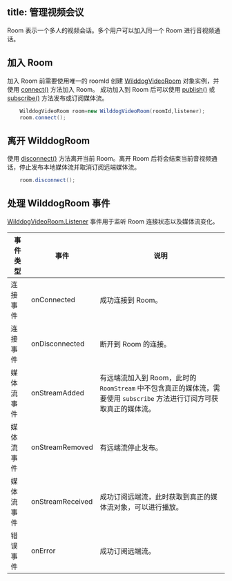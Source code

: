 title: 管理视频会议
---

Room 表示一个多人的视频会话。多个用户可以加入同一个 Room 进行音视频通话。

## 加入 Room
加入 Room 前需要使用唯一的 roomId 创建 [WilddogVideoRoom](/conference/Android/api/wilddog-video-room.html) 对象实例，并使用 [connect()](/conference/Android/api/wilddog-video-room.html#connect) 方法加入 Room。
成功加入到 Room 后可以使用 [publish()](/conference/Android/api/wilddog-video-room.html#publish-localStream) 或 [subscribe()](/conference/Android/api/wilddog-video-room.html#subscribe-roomStream) 方法发布或订阅媒体流。


```java
	WilddogVideoRoom room=new WilddogVideoRoom(roomId,listener);
	room.connect();
```
## 离开 WilddogRoom

使用 [disconnect()](/conference/Android/api/wilddog-video-room.html#disconnect) 方法离开当前 Room。离开 Room 后将会结束当前音视频通话，停止发布本地媒体流并取消订阅远端媒体流。

```java
	room.disconnect();
```

## 处理 WilddogRoom 事件

[WilddogVideoRoom.Listener](/conference/Android/api/wilddog-video-room-listener.html) 事件用于监听 Room 连接状态以及媒体流变化。



|事件类型|事件|说明|
|------------------|---------------------|------------------|
|连接事件|onConnected|成功连接到 Room。|
|连接事件|onDisconnected|断开到 Room 的连接。|
|媒体流事件|onStreamAdded|有远端流加入到 Room，此时的 `RoomStream` 中不包含真正的媒体流，需要使用 `subscribe` 方法进行订阅方可获取真正的媒体流。|
|媒体流事件|onStreamRemoved|有远端流停止发布。|
|媒体流事件|onStreamReceived|成功订阅远端流，此时获取到真正的媒体流对象，可以进行播放。|
|错误事件|onError|成功订阅远端流。|


